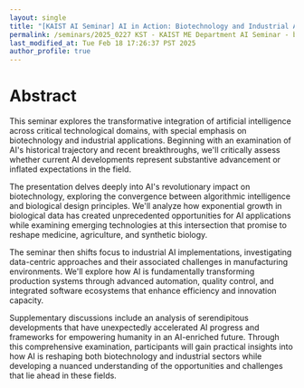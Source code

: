 ```yaml
---
layout: single
title: "[KAIST AI Seminar] AI in Action: Biotechnology and Industrial Applications"
permalink: /seminars/2025_0227 KST - KAIST ME Department AI Seminar - biotech & inAI/abstract
last_modified_at: Tue Feb 18 17:26:37 PST 2025
author_profile: true
---
```


# Abstract

This seminar explores the transformative integration of artificial intelligence across critical technological domains, with special emphasis on biotechnology and industrial applications. Beginning with an examination of AI's historical trajectory and recent breakthroughs, we'll critically assess whether current AI developments represent substantive advancement or inflated expectations in the field.

The presentation delves deeply into AI's revolutionary impact on biotechnology, exploring the convergence between algorithmic intelligence and biological design principles. We'll analyze how exponential growth in biological data has created unprecedented opportunities for AI applications while examining emerging technologies at this intersection that promise to reshape medicine, agriculture, and synthetic biology.

The seminar then shifts focus to industrial AI implementations, investigating data-centric approaches and their associated challenges in manufacturing environments. We'll explore how AI is fundamentally transforming production systems through advanced automation, quality control, and integrated software ecosystems that enhance efficiency and innovation capacity.

Supplementary discussions include an analysis of serendipitous developments that have unexpectedly accelerated AI progress and frameworks for empowering humanity in an AI-enriched future. Through this comprehensive examination, participants will gain practical insights into how AI is reshaping both biotechnology and industrial sectors while developing a nuanced understanding of the opportunities and challenges that lie ahead in these fields.
